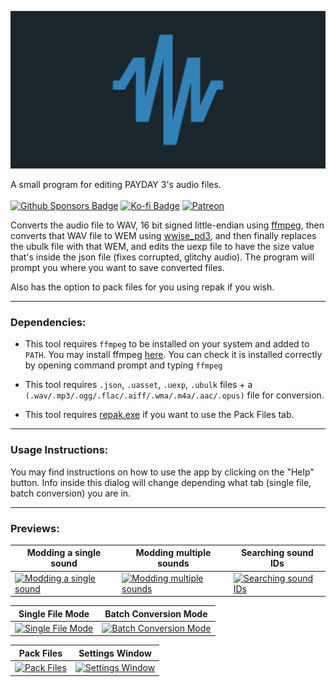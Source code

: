 ![A blue waveform logo on a dark background. It consists of angular blue lines forming several peaks and valleys that create a zigzag pattern similar to an audio waveform or electrical signal.](/wiki/assets/img/PAM-banner-wide.png)

A small program for editing PAYDAY 3's audio files. \
<br />
[![Github Sponsors Badge](https://img.shields.io/badge/Github%20Sponsors-2f3742?style=for-the-badge&logo=github-sponsors&logoColor=c96198)](https://github.com/sponsors/snoozeds) [![Ko-fi Badge](https://img.shields.io/badge/Ko--fi-F16061?style=for-the-badge&logo=ko-fi&logoColor=white)](https://ko-fi.com/snoozeds) [![Patreon](https://img.shields.io/badge/Patreon-F96854?style=for-the-badge&logo=patreon&logoColor=white)](https://patreon.com/snoozeds)

Converts the audio file to WAV, 16 bit signed little-endian using [ffmpeg](https://ffmpeg.org/), then converts that WAV file to WEM using [wwise_pd3](https://github.com/MoolahModding/wwise_pd3), and then finally replaces the ubulk file with that WEM, and edits the uexp file to have the size value that's inside the json file (fixes corrupted, glitchy audio).
The program will prompt you where you want to save converted files.

Also has the option to pack files for you using repak if you wish.

-----

### Dependencies:
- This tool requires `ffmpeg` to be installed on your system and added to `PATH`. 
You may install ffmpeg [here](https://ffmpeg.org/download.html).
You can check it is installed correctly by opening command prompt and typing `ffmpeg`

- This tool requires `.json`, `.uasset`, `.uexp`, `.ubulk` files + a `(.wav/.mp3/.ogg/.flac/.aiff/.wma/.m4a/.aac/.opus)` file for conversion.

- This tool requires [repak.exe](https://github.com/trumank/repak/releases/latest/download/repak_cli-x86_64-pc-windows-msvc.zip) if you want to use the Pack Files tab.

-----

### Usage Instructions:
You may find instructions on how to use the app by clicking on the "Help" button. Info inside this dialog will change depending what tab (single file, batch conversion) you are in.

-----

### Previews:
| Modding a single sound | Modding multiple sounds | Searching sound IDs |
| -------- | -------- | -------- |
|[![Modding a single sound](https://img.youtube.com/vi/wbDB-RdiKRY/maxresdefault.jpg)](https://www.youtube.com/watch?v=wbDB-RdiKRY)  | [![Modding multiple sounds](https://img.youtube.com/vi/36ryInl7q3M/maxresdefault.jpg)](https://www.youtube.com/watch?v=36ryInl7q3M) | [![Searching sound IDs](https://img.youtube.com/vi/Y48aZMiaFXo/maxresdefault.jpg)](https://youtu.be/Y48aZMiaFXo)

| Single File Mode | Batch Conversion Mode |
| ---------------- | --------------------- |
| [![Single File Mode](https://storage.modworkshop.net/mods/images/FYzn1R17R2a1XoOP7PpyfGi90TwxEL8Y0NUKUK7M.webp)](https://storage.modworkshop.net/mods/images/FYzn1R17R2a1XoOP7PpyfGi90TwxEL8Y0NUKUK7M.webp) | [![Batch Conversion Mode](https://storage.modworkshop.net/mods/images/qkdGccNtI8GBDHQl464tOywBgcipxxqMPKRW9r6t.webp)](https://storage.modworkshop.net/mods/images/qkdGccNtI8GBDHQl464tOywBgcipxxqMPKRW9r6t.webp) |

| Pack Files | Settings Window |
| ---------- | --------------- |
| [![Pack Files](https://storage.modworkshop.net/mods/images/abGhtMICsljNk4KZDzH9Yzft2bl7zWSCQGlenCOU.webp)](https://storage.modworkshop.net/mods/images/abGhtMICsljNk4KZDzH9Yzft2bl7zWSCQGlenCOU.webp) | [![Settings Window](https://storage.modworkshop.net/mods/images/SgLqorP4g3aWUk3FB3ShGDNW632Zx9Wl44pZIjyO.webp)](https://storage.modworkshop.net/mods/images/SgLqorP4g3aWUk3FB3ShGDNW632Zx9Wl44pZIjyO.webp) |

